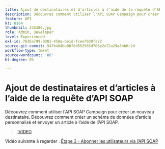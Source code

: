 ```yaml
---
title: Ajout de destinataires et d’articles à l’aide de la requête d’API SOAP
description: Découvrez comment utiliser l'API SOAP Campaign pour créer un nouveau destinataire. Découvrez comment créer un schéma de données d’article personnalisé et envoyer un article à l’aide de l’API SOAP.
feature: API
kt: 8164
thumbnail: 336386.jpg
role: Admin, Developer
level: Experienced
exl-id: 7636a799-0302-458a-be1d-fceef0d9fa72
source-git-commit: 947b484ba08f8d552566d706e2e72a29a3bb6c2d
workflow-type: tm+mt
source-wordcount: '86'
ht-degree: 0%

---
```


# Ajout de destinataires et d’articles à l’aide de la requête d’API SOAP

Découvrez comment utiliser l&#39;API SOAP Campaign pour créer un nouveau destinataire. Découvrez comment créer un schéma de données d’article personnalisé et envoyer un article à l’aide de l’API SOAP.

>[!VIDEO](https://video.tv.adobe.com/v/336386?quality=12)

Vidéo suivante à regarder : [Étape 3 - Abonner les utilisateurs via l’API SOAP](/help/tutorial-use-soap-apis/subscribe-users-via-soap-api.md)
